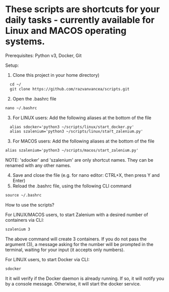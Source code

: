 # These scripts are shortcuts for your daily tasks - currently available for Linux and MACOS operating systems.
Prerequisites: Python v3, Docker, Git

Setup:
1. Clone this project in your home directory)
```html
  cd ~/
  git clone https://github.com/razvanvancea/scripts.git
```
2. Open the .bashrc file
```html
nano ~/.bashrc
```
3. For LINUX users: Add the following aliases at the bottom of the file
```html
  alias sdocker='python3 ~/scripts/linux/start_docker.py'
  alias szalenium='python3 ~/scripts/linux/start_zalenium.py'
```
3. For MACOS users: Add the following aliases at the bottom of the file
```html
alias szalenium='python3 ~/scripts/macos/start_zalenium.py'
```
NOTE: 'sdocker' and 'szalenium' are only shortcut names. They can be renamed with any other names.

4. Save and close the file (e.g. for nano editor: CTRL+X, then press Y and Enter)
5. Reload the .bashrc file, using the following CLI command
```html
source ~/.bashrc
```

How to use the scripts?

For LINUX/MACOS users, to start Zalenium with a desired number of containers via CLI:
```html
szalenium 3
```
The above command will create 3 containers. If you do not pass the argument (3), a message asking for the number will be prompted in the terminal, waiting for your input (it accepts only numbers).

For LINUX users, to start Docker via CLI:
```html
sdocker
```

It it will verify if the Docker daemon is already running. If so, it will notify you by a console message. Otherwise, it will start the docker service.
